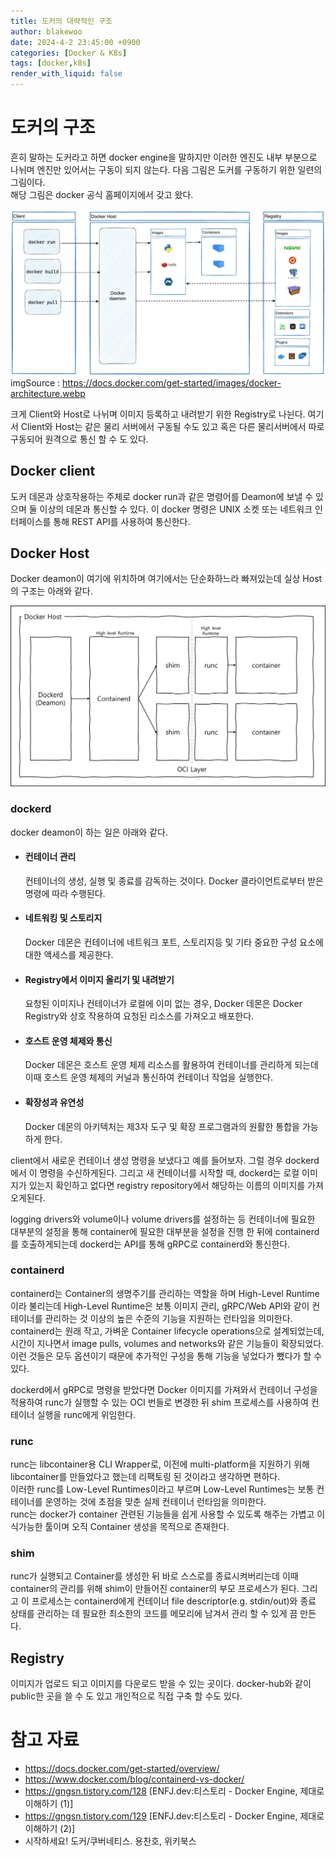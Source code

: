 ```yaml
---
title: 도커의 대략적인 구조
author: blakewoo
date: 2024-4-2 23:45:00 +0900
categories: [Docker & K8s]
tags: [docker,k8s]
render_with_liquid: false
---
```


# 도커의 구조
흔히 말하는 도커라고 하면 docker engine을 말하지만 이러한 엔진도 내부 부분으로 나뉘며
엔진만 있어서는 구동이 되지 않는다.
다음 그림은 도커를 구동하기 위한 일련의 그림이다.   
해당 그림은 docker 공식 홈페이지에서 갖고 왔다.

![img.png](/assets/blog/docker&k8s/docker_overview_img.png)      
imgSource : https://docs.docker.com/get-started/images/docker-architecture.webp

크게 Client와 Host로 나뉘며 이미지 등록하고 내려받기 위한 Registry로 나뉜다.
여기서 Client와 Host는 같은 물리 서버에서 구동될 수도 있고 혹은 다른 물리서버에서 따로 구동되어
원격으로 통신 할 수 도 있다.

## Docker client
도커 데몬과 상호작용하는 주체로 docker run과 같은 명령어를 Deamon에 보낼 수 있으며
둘 이상의 데몬과 통신할 수 있다.
이 docker 명령은 UNIX 소켓 또는 네트워크 인터페이스를 통해 REST API를 사용하여 통신한다.

## Docker Host
Docker deamon이 여기에 위치하며 여기에서는 단순화하느라 빠져있는데 실상 Host의 구조는
아래와 같다.

![img.png](/assets/blog/docker&k8s/docker_host_structure_img.png)

### dockerd
docker deamon이 하는 일은 아래와 같다.

- #### 컨테이너 관리   
  컨테이너의 생성, 실행 및 종료를 감독하는 것이다. Docker 클라이언트로부터 받은 명령에 따라 수행된다.
- #### 네트워킹 및 스토리지    
  Docker 데몬은 컨테이너에 네트워크 포트, 스토리지등 및 기타 중요한 구성 요소에 대한 액세스를 제공한다.
- #### Registry에서 이미지 올리기 및 내려받기   
  요청된 이미지나 컨테이너가 로컬에 이미 없는 경우, Docker 데몬은 Docker Registry와 상호 작용하여 요청된 리소스를 가져오고 배포한다.
- #### 호스트 운영 체제와 통신   
  Docker 데몬은 호스트 운영 체제 리소스를 활용하여 컨테이너를 관리하게 되는데 이때 호스트 운영 체제의 커널과 통신하여 컨테이너 작업을 실행한다.
- #### 확장성과 유연성   
  Docker 데몬의 아키텍처는 제3자 도구 및 확장 프로그램과의 원활한 통합을 가능하게 한다.

client에서 새로운 컨테이너 생성 명령을 보냈다고 예를 들어보자.
그럴 경우 dockerd에서 이 명령을 수신하게된다. 그리고
새 컨테이너를 시작할 때, dockerd는 로컬 이미지가 있는지 확인하고
없다면 registry repository에서 해당하는 이름의 이미지를 가져오게된다.

logging drivers와 volume이나 volume drivers를 설정하는 등
컨테이너에 필요한 대부분의 설정을 통해 container에
필요한 대부분을 설정을 진행 한 뒤에 containerd를 호출하게되는데
dockerd는 API를 통해 gRPC로 containerd와 통신한다.

### containerd

containerd는 Container의 생명주기를 관리하는 역할을 하며
High-Level Runtime이라 불리는데 High-Level Runtime은 보통 이미지 관리,
gRPC/Web API와 같이 컨테이너를 관리하는 것 이상의 높은 수준의 기능을 지원하는 런타임을 의미한다.
containerd는 원래 작고, 가벼운 Container lifecycle operations으로 설계되었는데,
시간이 지나면서 image pulls, volumes and networks와 같은 기능들이 확장되었다.
이런 것들은 모두 옵션이기 때문에 추가적인 구성을 통해 기능을 넣었다가 뺐다가 할 수 있다.

dockerd에서 gRPC로 명령을 받았다면 Docker 이미지를 가져와서 컨테이너 구성을 적용하여
runc가 실행할 수 있는 OCI 번들로 변경한 뒤
shim 프로세스를 사용하여 컨테이너 실행을 runc에게 위임한다.

### runc
runc는 libcontainer용 CLI Wrapper로, 이전에 multi-platform을 지원하기 위해
libcontainer를 만들었다고 했는데 리팩토링 된 것이라고 생각하면 편하다.   
이러한 runc를 Low-Level Runtimes이라고 부르며 Low-Level Runtimes는 보통 컨테이너를 운영하는 것에
초점을 맞춘 실제 컨테이너 런타임을 의미한다.   
runc는 docker가 container 관련된 기능들을 쉽게 사용할 수 있도록 해주는 가볍고 이식가능한 툴이며
오직 Container 생성을 목적으로 존재한다.

### shim
runc가 실행되고 Container를 생성한 뒤 바로 스스로를 종료시켜버리는데 이때 container의 관리를 위해
shim이 만들어진 container의 부모 프로세스가 된다. 그리고 이 프로세스는
containerd에게 컨테이너 file descriptor(e.g. stdin/out)와 종료 상태를 관리하는 데 필요한 최소한의 코드를
메모리에 남겨서 관리 할 수 있게 끔 만든다.


## Registry
이미지가 업로드 되고 이미지를 다운로드 받을 수 있는 곳이다.
docker-hub와 같이 public한 곳을 쓸 수 도 있고 개인적으로 직접 구축 할 수도 있다.

# 참고 자료
- https://docs.docker.com/get-started/overview/
- https://www.docker.com/blog/containerd-vs-docker/
- https://gngsn.tistory.com/128 [ENFJ.dev:티스토리 - Docker Engine, 제대로 이해하기 (1)]
- https://gngsn.tistory.com/129 [ENFJ.dev:티스토리 - Docker Engine, 제대로 이해하기 (2)]
- 시작하세요! 도커/쿠버네티스. 용찬호, 위키북스
